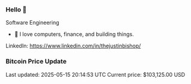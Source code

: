 ### Hello 🤙  

Software Engineering

- 🔭 I love computers, finance, and building things.
  
LinkedIn: https://www.linkedin.com/in/thejustinbishop/  











































































































































### Bitcoin Price Update
Last updated: 2025-05-15 20:14:53 UTC
Current price: $103,125.00 USD
